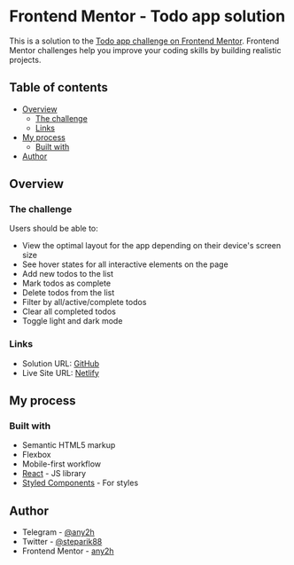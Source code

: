 # Frontend Mentor - Todo app solution

This is a solution to the [Todo app challenge on Frontend Mentor](https://www.frontendmentor.io/challenges/todo-app-Su1_KokOW). Frontend Mentor challenges help you improve your coding skills by building realistic projects. 

## Table of contents

- [Overview](#overview)
  - [The challenge](#the-challenge)
  - [Links](#links)
- [My process](#my-process)
  - [Built with](#built-with)
- [Author](#author)

## Overview

### The challenge

Users should be able to:

- View the optimal layout for the app depending on their device's screen size
- See hover states for all interactive elements on the page
- Add new todos to the list
- Mark todos as complete
- Delete todos from the list
- Filter by all/active/complete todos
- Clear all completed todos
- Toggle light and dark mode
<!-- - **Bonus**: Drag and drop to reorder items on the list -->

### Links

- Solution URL: [GitHub](https://github.com/any2h/todo-app)
- Live Site URL: [Netlify](https://any2h-todo.netlify.app)

## My process

### Built with

- Semantic HTML5 markup
- Flexbox
- Mobile-first workflow
- [React](https://reactjs.org/) - JS library
- [Styled Components](https://styled-components.com/) - For styles
## Author

<!-- - Website - [Add your name here](https://www.your-site.com) -->
- Telegram - [@any2h](https://t.me/any2h)
- Twitter - [@steparik88](https://twitter.com/steparik88)
- Frontend Mentor - [any2h](https://www.frontendmentor.io/profile/any2h)
